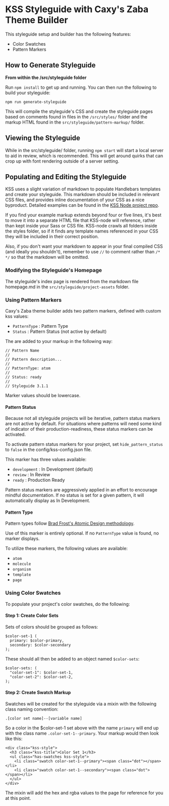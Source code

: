 # KSS Styleguide with Caxy's Zaba Theme Builder

This styleguide setup and builder has the following features:

- Color Swatches
- Pattern Markers


## How to Generate Styleguide

**From within the /src/styleguide folder**

Run `npm install` to get up and running. You can then run the following
to build your styleguide:

`npm run generate-styleguide`

This will compile the styleguide's CSS and create the styleguide pages 
based on comments found in files in the `/src/styles/` folder and the
markup HTML found in the `src/styleguide/pattern-markup/` folder.


## Viewing the Styleguide

While in the src/styleguide/ folder, running `npm start` will start a
local server to aid in review, which is recommended. This will get
around quirks that can crop up with font rendering outside of a server
setting.


## Populating and Editing the Styleguide

KSS uses a slight variation of markdown to populate Handlebars templates
and create your styleguide. This markdown should be included in relevant
CSS files, and provides inline documentation of your CSS as a nice
byproduct. Detailed examples can be found in the
[KSS Node project repo](https://github.com/kss-node/kss-node).

If you find your example markup extends beyond four or five lines, it's
best to move it into a separate HTML file that KSS-node will reference,
rather than kept inside your Sass or CSS file. KSS-node crawls all
folders inside the styles folder, so if it finds any template names
referenced in your CSS they will be included in their correct position.

Also, if you don't want your markdown to appear in your final compiled
CSS (and ideally you shouldn't), remember to use `//` to comment rather
than `/* */` so that the markdown will be omitted.


### Modifying the Styleguide's Homepage

The styleguide's index page is rendered from the markdown file
homepage.md in the `src/styleguide/project-assets` folder.


### Using Pattern Markers

Caxy's Zaba theme builder adds two pattern markers, defined with custom
kss values:

- `PatternType` : Pattern Type
- `Status` : Pattern Status (not active by default)

The are added to your markup in the following way:

~~~~
// Pattern Name
//
// Pattern description...
//
// PatternType: atom
//
// Status: ready
//
// Styleguide 3.1.1
~~~~

Marker values should be lowercase.

#### Pattern Status

Because not all styleguide projects will be iterative, pattern status
markers are not active by default. For situations where patterns will
need some kind of indicator of their production-readiness, these status
markers can be activated.

To activate pattern status markers for your project, set
`hide_pattern_status` to `false` in the config/kss-config.json file.

This marker has three values available:

- `development` : In Development (default)
- `review` : In Review
- `ready` : Production Ready

Pattern status markers are aggressively applied in an effort to
encourage mindful documentation. If no status is set for a given
pattern, it will automatically display as In Development.

#### Pattern Type

Pattern types follow [Brad Frost's Atomic Design methodology](http://bradfrost.com/blog/post/atomic-web-design/).

Use of this marker is entirely optional. If no `PatternType` value is
found, no marker displays.

To utilize these markers, the following values are available:

- `atom`
- `molecule`
- `organism`
- `template`
- `page`

### Using Color Swatches

To populate your project's color swatches, do the following:

#### Step 1: Create Color Sets

Sets of colors should be grouped as follows:

~~~~
$color-set-1 (
  primary: $color-primary,
  secondary: $color-secondary
);
~~~~

These should all then be added to an object named `$color-sets`:

~~~~
$color-sets: (
  "color-set-1": $color-set-1,
  "color-set-2": $color-set-2,
);
~~~~

#### Step 2: Create Swatch Markup

Swatches will be created for the styleguide via a mixin with the
following class naming convention:

`.[color set name]--[variable name]`

So a color in the $color-set-1 set above with the name `primary` will
end up with the class name `.color-set-1--primary`. Your markup would
then look like this:

~~~~
<div class="kss-style">
  <h3 class="kss-title">Color Set 1</h3>
  <ul class="has-swatches kss-style">
    <li class="swatch color-set-1--primary"><span class="dot"></span></li>
    <li class="swatch color-set-1--secondary"><span class="dot"></span></li>
  </ul>
</div>
~~~~

The mixin will add the hex and rgba values to the page for reference for
you at this point.